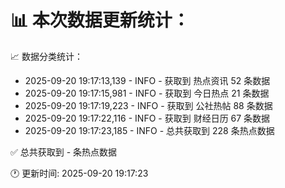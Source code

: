 📊 本次数据更新统计：
==========================

📈 数据分类统计：
- 2025-09-20 19:17:13,139 - INFO - 获取到 热点资讯 52 条数据
- 2025-09-20 19:17:15,981 - INFO - 获取到 今日热点 21 条数据
- 2025-09-20 19:17:19,223 - INFO - 获取到 公社热帖 88 条数据
- 2025-09-20 19:17:22,116 - INFO - 获取到 财经日历 67 条数据
- 2025-09-20 19:17:23,185 - INFO - 总共获取到 228 条热点数据

✅ 总共获取到 - 条热点数据

🕐 更新时间: 2025-09-20 19:17:23
